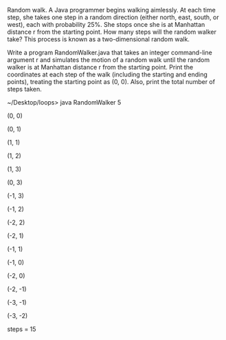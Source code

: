 Random walk. A Java programmer begins walking aimlessly. At each time step, she takes one step in a random direction (either north, east, south, or west), each with probability 25%. She stops once she is at Manhattan distance r from the starting point. How many steps will the random walker take? This process is known as a two-dimensional random walk.

Write a program RandomWalker.java that takes an integer command-line argument r and simulates the motion of a random walk until the random walker is at Manhattan distance r from the starting point. Print the coordinates at each step of the walk (including the starting and ending points), treating the starting point as (0, 0). Also, print the total number of steps taken.

~/Desktop/loops> java RandomWalker 5

(0, 0)

(0, 1)

(1, 1)

(1, 2)

(1, 3)

(0, 3)

(-1, 3)

(-1, 2)

(-2, 2)

(-2, 1)

(-1, 1)

(-1, 0)

(-2, 0)

(-2, -1)

(-3, -1)

(-3, -2)

steps = 15
